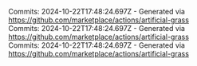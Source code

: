 Commits: 2024-10-22T17:48:24.697Z - Generated via https://github.com/marketplace/actions/artificial-grass
<br>
Commits: 2024-10-22T17:48:24.697Z - Generated via https://github.com/marketplace/actions/artificial-grass
<br>
Commits: 2024-10-22T17:48:24.697Z - Generated via https://github.com/marketplace/actions/artificial-grass
<br>
